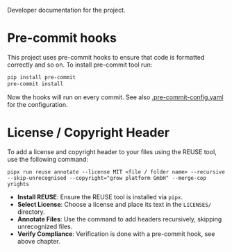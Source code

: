 <!--
SPDX-FileCopyrightText: 2024 grow platform GmbH

SPDX-License-Identifier: MIT
-->

Developer documentation for the project.

# Pre-commit hooks
This project uses pre-commit hooks to ensure that code is formatted correctly and so on.
To install pre-commit tool run:
```bash
pip install pre-commit
pre-commit install
```
Now the hooks will run on every commit.
See also [.pre-commit-config.yaml](./.pre-commit-config.yaml) for the configuration.

# License / Copyright Header

To add a license and copyright header to your files using the REUSE tool, use the following command:

```
pipx run reuse annotate --license MIT <file / folder name> --recursive --skip-unrecognised --copyright="grow platform GmbH" --merge-cop
yrights
```
- **Install REUSE**: Ensure the REUSE tool is installed via `pipx`.
- **Select License**: Choose a license and place its text in the `LICENSES/` directory.
- **Annotate Files**: Use the command to add headers recursively, skipping unrecognized files.
- **Verify Compliance**: Verification is done with a pre-commit hook, see above chapter.
